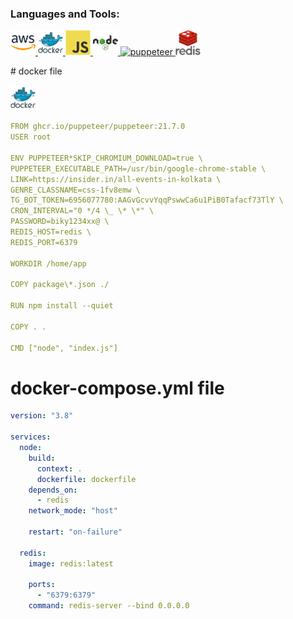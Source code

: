 <h3 align="left">Languages and Tools:</h3>
<p align="left"> <a href="https://aws.amazon.com" target="_blank" rel="noreferrer"> <img src="https://raw.githubusercontent.com/devicons/devicon/master/icons/amazonwebservices/amazonwebservices-original-wordmark.svg" alt="aws" width="40" height="40"/> </a> <a href="https://www.docker.com/" target="_blank" rel="noreferrer"> <img src="https://raw.githubusercontent.com/devicons/devicon/master/icons/docker/docker-original-wordmark.svg" alt="docker" width="40" height="40"/> </a> <a href="https://developer.mozilla.org/en-US/docs/Web/JavaScript" target="_blank" rel="noreferrer"> <img src="https://raw.githubusercontent.com/devicons/devicon/master/icons/javascript/javascript-original.svg" alt="javascript" width="40" height="40"/> </a> <a href="https://nodejs.org" target="_blank" rel="noreferrer"> <img src="https://raw.githubusercontent.com/devicons/devicon/master/icons/nodejs/nodejs-original-wordmark.svg" alt="nodejs" width="40" height="40"/> </a> <a href="https://github.com/puppeteer/puppeteer" target="_blank" rel="noreferrer"> <img src="https://www.vectorlogo.zone/logos/pptrdev/pptrdev-official.svg" alt="puppeteer" width="40" height="40"/> </a> <a href="https://redis.io" target="_blank" rel="noreferrer"> <img src="https://raw.githubusercontent.com/devicons/devicon/master/icons/redis/redis-original-wordmark.svg" alt="redis" width="40" height="40"/> </a> </p>
# docker file <p align="left"> <a href="https://www.docker.com/" target="_blank" rel="noreferrer"> <img src="https://raw.githubusercontent.com/devicons/devicon/master/icons/docker/docker-original-wordmark.svg" alt="docker" width="40" height="40"/> </a> </p>

```yml
FROM ghcr.io/puppeteer/puppeteer:21.7.0
USER root

ENV PUPPETEER*SKIP_CHROMIUM_DOWNLOAD=true \
PUPPETEER_EXECUTABLE_PATH=/usr/bin/google-chrome-stable \
LINK=https://insider.in/all-events-in-kolkata \
GENRE_CLASSNAME=css-1fv8emw \
TG_BOT_TOKEN=6956077780:AAGvGcvvYqqPswwCa6u1PiB0Tafacf73TlY \
CRON_INTERVAL="0 */4 \_ \* \*" \
PASSWORD=biky1234xx@ \
REDIS_HOST=redis \
REDIS_PORT=6379

WORKDIR /home/app

COPY package\*.json ./

RUN npm install --quiet

COPY . .

CMD ["node", "index.js"]
```

# docker-compose.yml file

```yaml
version: "3.8"

services:
  node:
    build:
      context: .
      dockerfile: dockerfile
    depends_on:
      - redis
    network_mode: "host"

    restart: "on-failure"

  redis:
    image: redis:latest

    ports:
      - "6379:6379"
    command: redis-server --bind 0.0.0.0
```
